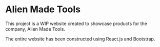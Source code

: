 # Alien Made Tools 

This project is a WIP website created to showcase products for the company, Alien Made Tools.

The entire website has been constructed using React.js and Bootstrap.


